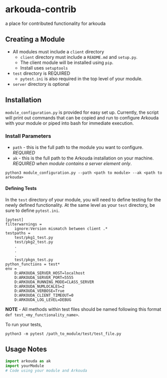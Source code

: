 # arkouda-contrib
a place for contributed functionality for arkouda

## Creating a Module

- All modules must include a `client` directory
  - `client` directory must include a `README.md` and `setup.py`.
  - The client module will be installed using `pip`. 
  - Install uses `setuptools`
- `test` directory is REQUIRED
  - `pytest.ini` is also required in the top level of your module.
- `server` directory is optional

## Installation

`module_configuration.py` is provided for easy set up. Currently, the script will print out commands that can be copied and run to configure Arkouda with your module or piped into bash for immediate execution.

### Install Parameters
- `path` - this is the full path to the module you want to configure. *REQUIRED*
- `ak` - this is the full path to the Arkouda installation on your machine. *REQUIRED when module contains a server element only*.

```commandline
python3 module_configuration.py --path <path to module> --ak <path to arkouda>
```

#### Defining Tests

In the `test` directory of your module, you will need to define testing for the newly defined functionality. At the same level as your `test` directory, be sure to define `pytest.ini`.

```text
[pytest]
filterwarnings =
    ignore:Version mismatch between client .*
testpaths =
    test/pkg1_test.py
    test/pkg2_test.py
    .
    .
    .
    test/pkgn_test.py
python_functions = test*
env =
    D:ARKOUDA_SERVER_HOST=localhost
    D:ARKOUDA_SERVER_PORT=5555
    D:ARKOUDA_RUNNING_MODE=CLASS_SERVER
    D:ARKOUDA_NUMLOCALES=2
    D:ARKOUDA_VERBOSE=True
    D:ARKOUDA_CLIENT_TIMEOUT=0
    D:ARKOUDA_LOG_LEVEL=DEBUG
```
**NOTE** - All methods within test files should be named following this format `def test_<my_functionality_name>`.

To run your tests,
```commandline
python3 -m pytest /path_to_module/test/test_file.py
```

## Usage Notes

```python
import arkouda as ak
import yourModule
# Code using your module and Arkouda
```